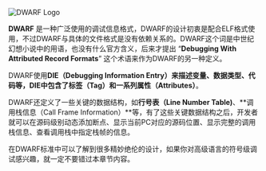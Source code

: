 ![DWARF Logo](assets/dwarf_logo.gif)

**DWARF** 是一种广泛使用的调试信息格式，DWARF的设计初衷是配合ELF格式使用，不过DWARF与具体的文件格式是没有依赖关系的。DWARF这个词是中世纪幻想小说中的用语，也没有什么官方含义，后来才提出 “**Debugging With Attributed Record Formats**” 这个术语来作为DWARF的另一种定义。

DWARF使用**DIE（Debugging Information Entry）**来描述变量、数据类型、代码等，DIE中包含了**标签（Tag）**和**一系列属性（Attributes）**。

DWARF还定义了一些关键的数据结构，如**行号表（Line Number Table)**、**调用栈信息（Call Frame Information）**等，有了这些关键数据结构之后，开发者就可以在源码级别动态添加断点、显示当前PC对应的源码位置、显示完整的调用栈信息、查看调用栈中指定栈帧的信息。

在DWARF标准中可以了解到很多精妙绝伦的设计，如果你对高级语言的符号级调试感兴趣，就一定不要错过本章节内容。
